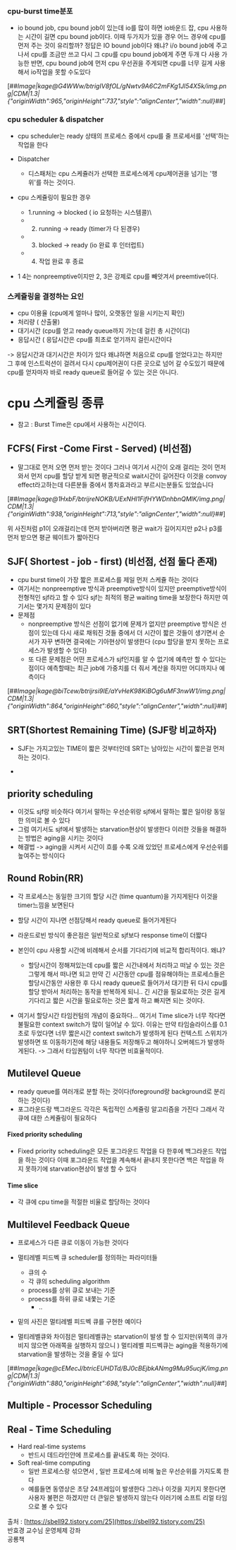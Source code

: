 ### cpu-burst time분포

-   io bound job, cpu bound job이 있는데 io를 많이 하면 io바운드 잡, cpu 사용하는 시간이 길면 cpu bound job이다. 이때 두가지가 있을 경우 어느 경우에 cpu를 먼저 주는 것이 유리할까? 정답은 IO bound job이다 왜냐? i/o bound job에 주고 나서 cpu를 조금만 쓰고 다시 그 cpu를 cpu bound job에게 주면 두개 다 사용 가능한 반면, cpu bound job에 먼저 cpu 우선권을 주게되면 cpu를 너무 길게 사용해서 io작업을 못할 수도있다

[##_Image|kage@G4WWw/btrigIV8fOL/gNwtv9A6C2mFKg1Jl54X5k/img.png|CDM|1.3|{"originWidth":965,"originHeight":737,"style":"alignCenter","width":null}_##]

### cpu scheduler & dispatcher

-   cpu scheduler는 ready 상태의 프로세스 중에서 cpu를 줄 프로세서를 '선택'하는 작업을 한다
-   Dispatcher
    -   디스패처는 cpu 스케쥴러가 선택한 프로세스에게 cpu제어권을 넘기는 '행위'를 하는 것이다.

-   cpu 스케쥴링이 필요한 경우
    -   1.running -> blocked ( io 요청하는 시스템콜)\\
    -   2.  running -> ready (timer가 다 된경우)
    -   3.  blocked -> ready (io 완료 후 인터럽트)
    -   4.  작업 완료 후 종료
-   1 4는 nonpreemptive이지만 2, 3은 강제로 cpu를 빼앗겨서 preemtive이다.

### 스케쥴링을 결정하는 요인

-   cpu 이용율 (cpu에게 얼마나 많이, 오랫동안 일을 시키는지 확인)
-   처리량 ( 산출물)
-   대기시간 (cpu를 얻고 ready queue까지 가는데 걸린 총 시간이댜)
-   응답시간 ( 응답시간은 cpu를 최초로 얻기까지 걸린시간이다

\-> 응답시간과 대기시간은 차이가 있다 왜냐하면 처음으로 cpu를 얻었다고는 하지만 그 후에 인스트럭션이 걸려서 다시 cpu제어권이 다른 곳으로 넘어 갈 수도있기 때문에 cpu를 얻자마자 바로 ready queue로 들어갈 수 있는 것은 아니다.

# cpu 스케쥴링 종류

- 참고 : Burst Time은 cpu에서 사용하는 시간이다.

## FCFS( First -Come First - Served)  (비선점)

-   말그대로 먼저 오면 먼저 받는 것이다 그러나 여기서 시간이 오래 걸리는 것이 먼저 와서 먼저 cpu를 할당 받게 되면 평균적으로 wait시간이 길어진다 이것을 convoy effect라고하는데 다른분들 중에서 똥차효과라고 부르시는분들도 있었습니다

[##_Image|kage@1HxbF/btrijreNOKB/UExNHl1FifHYWDnhbnQMlK/img.png|CDM|1.3|{"originWidth":938,"originHeight":713,"style":"alignCenter","width":null}_##]

위 사진처럼 p1이 오래걸리는데 먼저 받아버리면 평균 wait가 길어지지만 p2나 p3를 먼저 받으면 평균 웨이트가 짧아진다

## SJF( Shortest - job - first) (비선점, 선점 둘다 존재)

-   cpu burst time이 가장 짧은 프로세스를 제일 먼저 스케쥴 하는 것이다
-   여기서는 nonpreemptive 방식과 preemptive방식이 있지만 preemptive방식이 전형적인 sjf라고 할 수 있다 sjf는 최적의 평균 waiting time을 보장한다 하지만 여기서는 몇가지 문제점이 있다
-   문제점
    -   nonpreemptive 방식은 선점이 없기에 문제가 없지만 preemptive 방식은 선점이 있는데 다시 새로 채워진 것들 중에서 더 시간이 짧은 것들이 생기면서 순서가 자꾸 변하면 결국에는 기아현상이 발생한다 (cpu 할당을 받지 못하는 프로세스가 발생할 수 있다)
    -   또 다른 문제점은 어떤 프로세스가 sjf인지를 알 수 없기에 예측만 할 수 있다는점이다 예측할때는 최근 job에 가중치를 더 줘서 계산을 하지만 어디까지나 예측이다

[##_Image|kage@biTcew/btrijrsi9IE/aYvHeK98KiBOg6uMF3nwW1/img.png|CDM|1.3|{"originWidth":864,"originHeight":660,"style":"alignCenter","width":null}_##]

## SRT(Shortest Remaining Time) (SJF랑 비교하자)

- SJF는 가지고있는 TIME이 짧은 것부터인데 SRT는 남아있는 시간이 짧은걸 먼저 하는 것이다.

- 

## priority scheduling

-   이것도 sjf랑 비슷하다 여기서 말하는 우선순위랑 sjf에서 말하는 짧은 일이랑 동일한 의미로 볼 수 있다
-   그럼 여기서도 sjf에서 발생하는 starvation현상이 발생한다 이러한 것들을 해결하는 방법은 aging을 시키는 것이다
-   해결법 -> aging을 시켜서 시간이 흐를 수록 오래 있었던 프로세스에게 우선순위를 높여주는 방식이다

## Round Robin(RR)

-   각 프로세스는 동일한 크기의 할당 시간 (time quantum)을 가지게된다 이것을 timer느낌을 보면된다
-   할당 시간이 지나면 선점당해서 ready queue로 들어가게된다
-   라운드로빈 방식이 좋은점은 일반적으로 sjf보다 response time이 더짧다
-   본인이 cpu 사용할 시간에 비례해서 순서를 기다리기에 비교적 합리적이다. 왜냐?
    -   할당시간이 정해져있는데 cpu를 짧은 시간내에서 처리하고 떠날 수 있는 것은 그렇게 해서 떠나면 되고 만약 긴 시간동안 cpu를 점유해야하는 프로세스들은 할당시간동안 사용한 후 다시 ready queue로 들어가서 대기한 뒤 다시 cpu를 할당 받아서 처리하는 동작을 반복하게 되니.. 긴 시간을 필요로하는 것은 길게 기다리고 짧은 시간을 필요로하는 것은 짧게 하고 빠지면 되는 것이다.
    
    
- 여기서 할당시간 타임컨텀의 개념이 중요하다... 여기서 Time slice가 너무 작다면 불필요한 context switch가 많이 일어날 수 있다. 이유는 만약 타임슬라이스를 0.1초로 두었다면 너무 짧은시간 context switch가 발생하게 된다 컨텍스트 스위치가 발생하면 또 이동하기전에 해당 내용들도 저장해두고 해야하니 오버헤드가 발생하게된다.  -> 그래서 타임퀀텀이 너무 작다면 비효율적이다.

## Mutilevel Queue

-   ready queue를 여러개로 분할 하는 것이다(foreground랑 background로 분리하는 것이다)
-   포그라운드랑 백그라운드 각각은 독립적인 스케쥴링 알고리즘을 가진다 그래서 각 큐에 대한 스케쥴링이 필요하다

#### Fixed priority scheduling

-   Fixed priority scheduling은 모든 포그라운드 작업을 다 한후에 백그라운드 작업을 하는 것이다 이때 포그라운드 작업을 계속해서 끝내지 못한다면 백은 작업을 하지 못하기에 starvation현상이 발생 할 수 있다

#### Time slice

-   각 큐에 cpu time을 적절한 비율로 할당하는 것이다

## Multilevel Feedback Queue

-   프로세스가 다른 큐로 이동이 가능한 것이다
-   멀티레벨 피드벡 큐 scheduler를 정의하는 파라미터들
    -   큐의 수
    -   각 큐의 scheduling algorithm
    -   process를 상위 큐로 보내는 기준
    -   proecss를 하위 큐로 내쫓는 기준
        -   ..

-   밑의 사진은 멀티레벨 피드벡 큐를 구현한 예이다
-   멀티레벨큐와 차이점은 멀티레벨큐는 starvation이 발생 할 수 있지만(위쪽의 큐가 비지 않으면 아래쪽을 실행하지 않으니 ) 멀티레벨 피드벡큐는 aging을 적용하기에 starvation을 발생하는 것을 줄일 수 있다

[##_Image|kage@cEMecJ/btricEUHDTd/BJ0cBEjbkANmg9Mu95ucjK/img.png|CDM|1.3|{"originWidth":880,"originHeight":698,"style":"alignCenter","width":null}_##]

## Multiple - Processor Scheduling

## Real - Time Scheduling

-   Hard real-time systems
    -   반드시 데드라인안에 프로세스를 끝내도록 하는 것이다.
-   Soft real-time computing
    -   일반 프로세스랑 섞으면서 , 일반 프로세스에 비해 높은 우선순위를 가지도록 한다
    -   예를들면 동영상은 초당 24프레임이 발생한다 그러나 이것을 지키지 못한다면 사용자 불편은 하겠지만 더 큰일은 발생하지 않는다 이러기에 소프트 리얼 타임으로 볼 수 있다

출처 : [https://sbell92.tistory.com/25](https://sbell92.tistory.com/25)  
반효경 교수님 운영체제 강좌  
공룡책